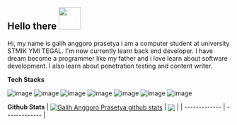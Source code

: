 <h2> Hello there <img src="https://media.giphy.com/media/mGcNjsfWAjY5AEZNw6/giphy.gif" width="50"></h2>

Hi, my name is galih anggoro prasetya i am a computer student at university STMIK YMI TEGAL. I'm now currently learn back end developer. I have dream become a programmer like my father and i love learn about software development. I also learn about penetration testing and content writer.

**Tech Stacks**

![image](https://user-images.githubusercontent.com/83481679/183076878-ed611d85-2424-4b42-80d0-dc61d972af43.png)
![image](https://user-images.githubusercontent.com/83481679/183076913-0b3c5047-e253-4f3b-96cb-2cd24338af6a.png)
![image](https://user-images.githubusercontent.com/83481679/183076945-3ec778a1-11d5-4222-b36f-565dd9fa4efb.png)
![image](https://user-images.githubusercontent.com/83481679/183076974-56ff6959-4c80-4675-a2ab-bff3bd56b18d.png)
![image](https://user-images.githubusercontent.com/83481679/183077056-31192f46-06b9-4fb9-92ef-f9c88a243c6f.png)
![image](https://user-images.githubusercontent.com/83481679/183076993-7bd0f9d3-65c6-4640-a2e6-bccc6ad7688a.png)
![image](https://user-images.githubusercontent.com/83481679/183077098-34965302-9833-4d6d-93d4-6dbdfc327478.png)




**Github Stats**
| <a href="https://github.com/anuraghazra/github-readme-stats"><img align="center" src="https://github-readme-stats.vercel.app/api?username=galihap76&show_icons=true&bg_color=0000" alt="Galih Anggoro Prasetya github stats" /></a> | <a href="https://github.com/anuraghazra/github-readme-stats"><img align="center" src="https://github-readme-stats.vercel.app/api/top-langs/?username=galihap76&langs_count=10&hide=batchfile,pascal,hack,roff,shell,scss&layout=compact&bg_color=0000" /></a> |
| ------------- | ------------- |
